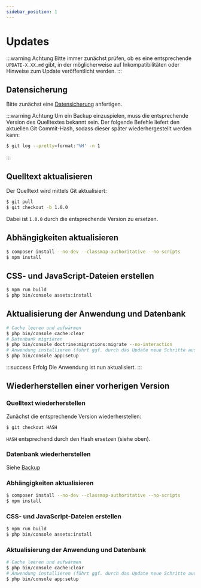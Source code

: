 ```yaml
---
sidebar_position: 1
---
```


# Updates

:::warning Achtung
Bitte immer zunächst prüfen, ob es eine entsprechende `UPDATE-X.XX.md` gibt, in der möglicherweise auf Inkompatibilitäten
oder Hinweise zum Update veröffentlicht werden.
:::

## Datensicherung

Bitte zunächst eine [Datensicherung](backup) anfertigen.

:::warning Achtung
Um ein Backup einzuspielen, muss die entsprechende Version des Quelltextes bekannt sein. Der folgende Befehle liefert
den aktuellen Git Commit-Hash, sodass dieser später wiederhergestellt werden kann:

```bash
$ git log --pretty=format:'%H' -n 1
```
:::

## Quelltext aktualisieren

Der Quelltext wird mittels Git aktualisiert:

```bash
$ git pull
$ git checkout -b 1.0.0
```

Dabei ist `1.0.0` durch die entsprechende Version zu ersetzen.

## Abhängigkeiten aktualisieren

```bash
$ composer install --no-dev --classmap-authoritative --no-scripts
$ npm install
```

## CSS- und JavaScript-Dateien erstellen

```bash
$ npm run build
$ php bin/console assets:install
```

## Aktualisierung der Anwendung und Datenbank

```bash
# Cache leeren und aufwärmen
$ php bin/console cache:clear
# Datenbank migrieren
$ php bin/console doctrine:migrations:migrate --no-interaction
# Anwendung installieren (führt ggf. durch das Update neue Schritte aus - bisherige Schritte werden übersprungen)
$ php bin/console app:setup
```

:::success Erfolg
Die Anwendung ist nun aktualisiert.
:::

## Wiederherstellen einer vorherigen Version

### Quelltext wiederherstellen
Zunächst die entsprechende Version wiederherstellen:

```bash
$ git checkout HASH
```

`HASH` entsprechend durch den Hash ersetzen (siehe oben).

### Datenbank wiederherstellen

Siehe [Backup](backup#datenbank-zurückspielen)

### Abhängigkeiten aktualisieren

```bash
$ composer install --no-dev --classmap-authoritative --no-scripts
$ npm install
```

### CSS- und JavaScript-Dateien erstellen

```bash
$ npm run build
$ php bin/console assets:install
```

### Aktualisierung der Anwendung und Datenbank

```bash
# Cache leeren und aufwärmen
$ php bin/console cache:clear
# Anwendung installieren (führt ggf. durch das Update neue Schritte aus - bisherige Schritte werden übersprungen)
$ php bin/console app:setup
```

